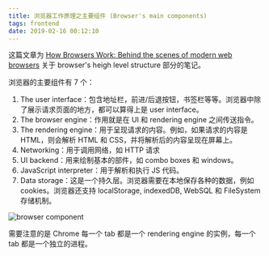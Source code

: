 ```yaml
---
title: 浏览器工作原理之主要组件 (Browser's main components)
tags: frontend
date: 2019-02-16 00:12:10
---
```



这篇文章为 [How Browsers Work: Behind the scenes of modern web browsers](https://www.html5rocks.com/en/tutorials/internals/howbrowserswork/) 关于 browser's heigh level structure 部分的笔记。

浏览器的主要组件有 7 个：

1. The user interface：包含地址栏，前进/后退按钮，书签栏等等。浏览器中除了展示请求页面的地方，都可以算得上是 user interface。
1. The browser engine：作用就是在 UI 和 rendering engine 之间传送指令。
1. The rendering engine：用于呈现请求的内容。例如，如果请求的内容是 HTML，则会解析 HTML 和 CSS，并将解析后的内容呈现在屏幕上。
1. Networking：用于调用网络，如 HTTP 请求
1. UI backend：用来绘制基本的部件，如 combo boxes 和 windows。
1. JavaScript interpreter：用于解析和执行 JS 代码。
1. Data storage：这是一个持久层。浏览器需要在本地保存各种的数据，例如 cookies。浏览器还支持 localStorage, indexedDB, WebSQL 和 FileSystem 存储机制。

![browser component](/images/browser-components.png)

需要注意的是 Chrome 每一个 tab 都是一个 rendering engine 的实例，每一个 tab 都是一个独立的进程。

